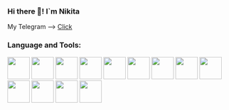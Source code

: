 ### Hi there 👋! I`m Nikita

My Telegram --> <a href="https://t.me/m3rIant">Click</a>

<h3>Language and Tools:</h3>
<div class="block">
	<img width="50px" src="https://cdn.jsdelivr.net/gh/devicons/devicon@latest/icons/vuejs/vuejs-original.svg" />
	<img width="50px" src="https://cdn.jsdelivr.net/gh/devicons/devicon@latest/icons/nuxtjs/nuxtjs-original.svg" />
	<img width="50px" src="https://cdn.jsdelivr.net/gh/devicons/devicon/icons/react/react-original.svg" />
    <img width="50px" src="https://cdn.jsdelivr.net/gh/devicons/devicon@latest/icons/nextjs/nextjs-original.svg" />
    <img width="50px" src="https://cdn.jsdelivr.net/gh/devicons/devicon@latest/icons/nestjs/nestjs-original.svg" />
    <img width="50px" src="https://cdn.jsdelivr.net/gh/devicons/devicon@latest/icons/docker/docker-original.svg" />      
	<img width="50px" src="https://cdn.jsdelivr.net/gh/devicons/devicon/icons/linux/linux-original.svg" />
	<img width="50px" src="https://cdn.jsdelivr.net/gh/devicons/devicon/icons/html5/html5-original.svg" />
	<img width="50px" src="https://cdn.jsdelivr.net/gh/devicons/devicon/icons/css3/css3-original.svg" />
	<img width="50px" src="https://cdn.jsdelivr.net/gh/devicons/devicon/icons/javascript/javascript-original.svg" />
	<img width="50px" src="https://cdn.jsdelivr.net/gh/devicons/devicon/icons/typescript/typescript-original.svg" />
	<img width="50px" src="https://cdn.jsdelivr.net/gh/devicons/devicon/icons/sass/sass-original.svg" />
	<img width="50px" src="https://cdn.jsdelivr.net/gh/devicons/devicon/icons/csharp/csharp-original.svg" />
</div>

<!--
**MerLant/MerLant** is a ✨ _special_ ✨ repository because its `README.md` (this file) appears on your GitHub profile.

Here are some ideas to get you started:

- 🔭 I’m currently working on ...
- 🌱 I’m currently learning ...
- 👯 I’m looking to collaborate on ...
- 🤔 I’m looking for help with ...
- 💬 Ask me about ...
- 📫 How to reach me: ...
- 😄 Pronouns: ...
- ⚡ Fun fact: ...
-->
